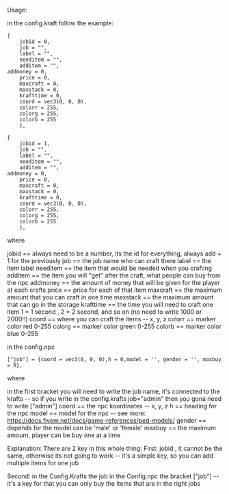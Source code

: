 Usage:

in the config.kraft follow the example:

	{
    	jobid = 0,
        job = "",
        label = "",
        needitem = "",
        additem = "",
	addmoney = 0,
        price = 0,
        maxcraft = 0,
        maxstack = 0,
        krafttime = 0,
        coord = vec3(0, 0, 0),
        colorr = 255,
        colorg = 255,
        colorb = 255
    	},

	{
    	jobid = 1,
        job = "",
        label = "",
        needitem = "",
        additem = "",
	addmoney = 0,
        price = 0,
        maxcraft = 0,
        maxstack = 0,
        krafttime = 0,
        coord = vec3(0, 0, 0),
        colorr = 255,
        colorg = 255,
        colorb = 255
    	},


where

jobid		== always need to be a number, its the id for everything, always add + 1 for the previously
job		== the job name who can craft there
label		== the item label
needitem 	== the item that would be needed when you crafting
additem		== the item you will "get" after the craft, what people can buy from the npc
addmoney	== the amount of money that will be given for the player at each crafts
price		== price for each of that item
maxcraft	== the maximum amount that you can craft in one time
maxstack	== the maximum amount that can go in the storage
krafttime	== the time you will need to craft one item 1 = 1 second , 2 = 2 second, and so on (no need to write 1000 or 2000!!)
coord		== where you can craft the items -- x, y, z
colorr		== marker color red  0-255
colorg		== marker color green 0-255
colorb		== marker color blue  0-255


in the config.npc

	["job"] = {coord = vec3(0, 0, 0),h = 0,model = '', gender = '', maxbuy = 0},
where

in the first bracket you will need to write the job name, it's connected to the krafts -- so if you write in the config.krafts job="admin" then you gona need to write ["admin"]
coord		== the npc koordinates -- x, y, z
h		== heading for the npc
model		== model for the npc -- see more: https://docs.fivem.net/docs/game-references/ped-models/
gender		== depends for the model can be 'male'  or  'female'
maxbuy		== the maximum amount, player can be buy one at a time

Explanation:
	There are 2 key in this whole thing:
First: jobid , it cannot be the same, otherwise its not going to work -- it's a simple key, so you can add multiple items for one job

Second: in the Config.Krafts the job in the Config.npc the bracket ["job"] -- it's a key for that you can only buy the items that are in the right jobs
